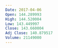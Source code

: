 ```yaml
---
Date: 2017-04-06
Open: 144.289993
High: 144.520004
Low: 143.449997
Close: 143.660004
Adj Close: 140.879517
Volume: 21149000
---
```

